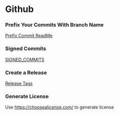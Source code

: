 # Github

### Prefix Your Commits With Branch Name

[Prefix Commit ReadMe](https://github.com/irfanbaigse/automation-tools/blob/main/git/PREFIX_COMMIT.md)

### Signed Commits
[SIGNED_COMMITS](https://github.com/irfanbaigse/automation-tools/blob/main/git/SINGNED_COMMITS.md)

### Create a Release
[Release Tags](https://github.com/irfanbaigse/automation-tools/blob/main/git/RELEASE.md)

### Generate License
Use https://choosealicense.com/ to generate license
